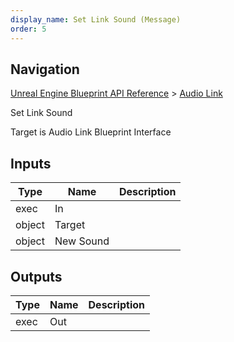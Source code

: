 ```yaml
---
display_name: Set Link Sound (Message)
order: 5
---
```

## Navigation

[Unreal Engine Blueprint API Reference](https://dev.epicgames.com/documentation/en-us/unreal-engine/BlueprintAPI) > [Audio Link](https://dev.epicgames.com/documentation/en-us/unreal-engine/BlueprintAPI/AudioLink)

Set Link Sound

Target is Audio Link Blueprint Interface

## Inputs

| Type | Name | Description |
| --- | --- | --- |
| exec | In |  |
| object | Target |  |
| object | New Sound |  |

## Outputs

| Type | Name | Description |
| --- | --- | --- |
| exec | Out |  |

